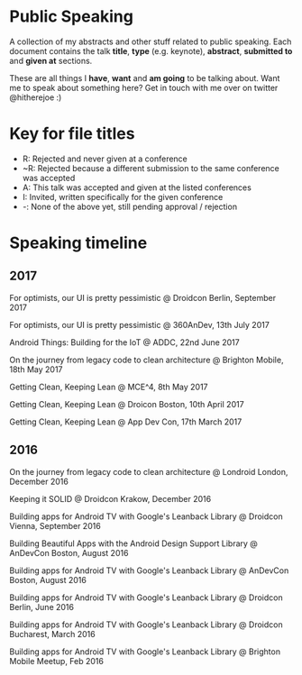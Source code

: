 # Public Speaking
A collection of my abstracts and other stuff related to public speaking. Each document contains the talk **title**, **type** (e.g. keynote), **abstract**, **submitted to** and **given at** sections.

These are all things I **have**, **want** and **am going** to be talking about. Want me to speak about something here? Get in touch with me over on twitter @hitherejoe :)

# Key for file titles

- R: Rejected and never given at a conference
- ~R: Rejected because a different submission to the same conference was accepted
- A: This talk was accepted and given at the listed conferences
- I: Invited, written specifically for the given conference
- -: None of the above yet, still pending approval / rejection

# Speaking timeline

## 2017

For optimists, our UI is pretty pessimistic @ Droidcon Berlin, September 2017

For optimists, our UI is pretty pessimistic @ 360AnDev, 13th July 2017

Android Things: Building for the IoT @ ADDC, 22nd June 2017

On the journey from legacy code to clean architecture @ Brighton Mobile, 18th May 2017

Getting Clean, Keeping Lean @ MCE^4, 8th May 2017

Getting Clean, Keeping Lean @ Droicon Boston, 10th April 2017

Getting Clean, Keeping Lean @ App Dev Con, 17th March 2017

## 2016

On the journey from legacy code to clean architecture @ Londroid London, December 2016

Keeping it SOLID @ Droidcon Krakow, December 2016

Building apps for Android TV with Google's Leanback Library @ Droidcon Vienna, September 2016

Building Beautiful Apps with the Android Design Support Library @ AnDevCon Boston, August 2016

Building apps for Android TV with Google's Leanback Library @ AnDevCon Boston, August 2016

Building apps for Android TV with Google's Leanback Library @ Droidcon Berlin, June 2016

Building apps for Android TV with Google's Leanback Library @ Droidcon Bucharest, March 2016

Building apps for Android TV with Google's Leanback Library @ Brighton Mobile Meetup, Feb 2016
